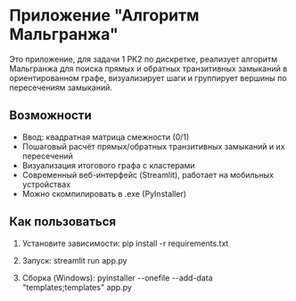 # Приложение "Алгоритм Мальгранжа"
   
   Это приложение, для задачи 1 РК2 по дискретке, реализует алгоритм Мальгранжа для поиска прямых и обратных транзитивных замыканий в ориентированном графе, визуализирует шаги и группирует вершины по пересечениям замыканий.
   
   ## Возможности
   - Ввод: квадратная матрица смежности (0/1)
   - Пошаговый расчёт прямых/обратных транзитивных замыканий и их пересечений
   - Визуализация итогового графа с кластерами
   - Современный веб-интерфейс (Streamlit), работает на мобильных устройствах
   - Можно скомпилировать в .exe (PyInstaller)
   
   ## Как пользоваться
   1. Установите зависимости:
      pip install -r requirements.txt

   2. Запуск:
      streamlit run app.py

   3. Сборка (Windows):
      pyinstaller --onefile --add-data "templates;templates" app.py
